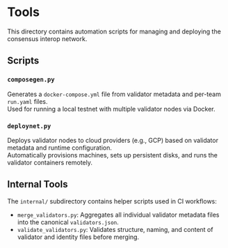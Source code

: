 # Tools

This directory contains automation scripts for managing and deploying the consensus interop network.

## Scripts

### `composegen.py`
Generates a `docker-compose.yml` file from validator metadata and per-team `run.yaml` files.  
Used for running a local testnet with multiple validator nodes via Docker.

### `deploynet.py`
Deploys validator nodes to cloud providers (e.g., GCP) based on validator metadata and runtime configuration.  
Automatically provisions machines, sets up persistent disks, and runs the validator containers remotely.

## Internal Tools

The `internal/` subdirectory contains helper scripts used in CI workflows:

- `merge_validators.py`: Aggregates all individual validator metadata files into the canonical `validators.json`.
- `validate_validators.py`: Validates structure, naming, and content of validator and identity files before merging.
